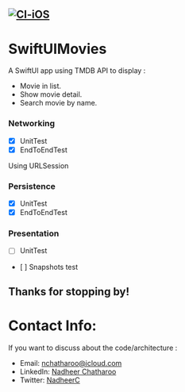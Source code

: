 [![CI-iOS](https://github.com/nchatharoo/SwiftUIMovies/actions/workflows/CI-iOS.yml/badge.svg?branch=main)](https://github.com/nchatharoo/SwiftUIMovies/actions/workflows/CI-iOS.yml)
------

# SwiftUIMovies
A SwiftUI app using TMDB API to display :

- Movie in list.
- Show movie detail.
- Search movie by name. 

### Networking
- [x] UnitTest
- [x] EndToEndTest

Using URLSession

### Persistence
- [x] UnitTest
- [x] EndToEndTest

### Presentation
- [ ] UnitTest
- [ ] Snapshots test


## Thanks for stopping by!

# Contact Info:
If you want to discuss about the code/architecture :
- Email: nchatharoo@icloud.com
- LinkedIn: [Nadheer Chatharoo](https://www.linkedin.com/in/nadheer-chatharoo-98508585/)
- Twitter: [NadheerC](https://twitter.com/NadheerC)
